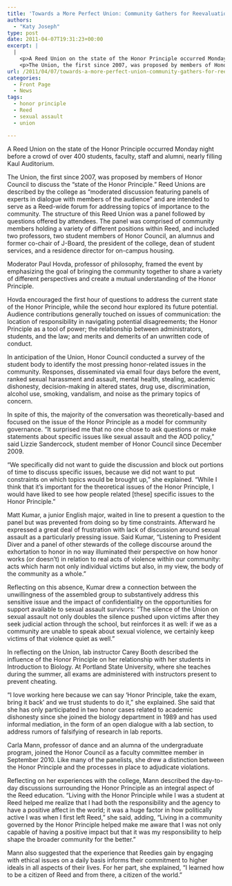 ```yaml
---
title: 'Towards a More Perfect Union: Community Gathers for Reevaluation of the Honor Principle'
authors: 
  - "Katy Joseph"
type: post
date: 2011-04-07T19:31:23+00:00
excerpt: |
  |
    <p>A Reed Union on the state of the Honor Principle occurred Monday  night before a crowd of over 400 students, faculty, staff and alumni,  nearly filling Kaul Auditorium.</p>
    <p>The Union, the first since 2007, was proposed by members of Honor  Council to discuss the “state of the Honor Principle.” Reed Unions are  described by the college as “moderated discussion featuring panels of  experts in dialogue with members of the audience” and are intended to  serve as a Reed-wide forum for addressing topics of importance to the  community.</p>
url: /2011/04/07/towards-a-more-perfect-union-community-gathers-for-reevaluation-of-the-honor-principle/
categories:
  - Front Page
  - News
tags:
  - honor principle
  - Reed
  - sexual assault
  - union

---
```

A Reed Union on the state of the Honor Principle occurred Monday night before a crowd of over 400 students, faculty, staff and alumni, nearly filling Kaul Auditorium.

The Union, the first since 2007, was proposed by members of Honor Council to discuss the “state of the Honor Principle.” Reed Unions are described by the college as “moderated discussion featuring panels of experts in dialogue with members of the audience” and are intended to serve as a Reed-wide forum for addressing topics of importance to the community. The structure of this Reed Union was a panel followed by questions offered by attendees. The panel was comprised of community members holding a variety of different positions within Reed, and included two professors, two student members of Honor Council, an alumnus and former co-chair of J-Board, the president of the college, dean of student services, and a residence director for on-campus housing.

Moderator Paul Hovda, professor of philosophy, framed the event by emphasizing the goal of bringing the community together to share a variety of different perspectives and create a mutual understanding of the Honor Principle.

Hovda encouraged the first hour of questions to address the current state of the Honor Principle, while the second hour explored its future potential. Audience contributions generally touched on issues of communication: the location of responsibility in navigating potential disagreements; the Honor Principle as a tool of power; the relationship between administrators, students, and the law; and merits and demerits of an unwritten code of conduct.

In anticipation of the Union, Honor Council conducted a survey of the student body to identify the most pressing honor-related issues in the community. Responses, disseminated via email four days before the event, ranked sexual harassment and assault, mental health, stealing, academic dishonesty, decision-making in altered states, drug use, discrimination, alcohol use, smoking, vandalism, and noise as the primary topics of concern.

In spite of this, the majority of the conversation was theoretically-based and focused on the issue of the Honor Principle as a model for community governance. “It surprised me that no one chose to ask questions or make statements about specific issues like sexual assault and the AOD policy,” said Lizzie Sandercock, student member of Honor Council since December 2009.

“We specifically did not want to guide the discussion and block out portions of time to discuss specific issues, because we did not want to put constraints on which topics would be brought up,” she explained. “While I think that it’s important for the theoretical issues of the Honor Principle, I would have liked to see how people related [these] specific issues to the Honor Principle.”

Matt Kumar, a junior English major, waited in line to present a question to the panel but was prevented from doing so by time constraints. Afterward he expressed a great deal of frustration with lack of discussion around sexual assault as a particularly pressing issue. Said Kumar, “Listening to President Diver and a panel of other stewards of the college discourse around the exhortation to honor in no way illuminated their perspective on how honor works (or doesn’t) in relation to real acts of violence within our community: acts which harm not only individual victims but also, in my view, the body of the community as a whole.”

Reflecting on this absence, Kumar drew a connection between the unwillingness of the assembled group to substantively address this sensitive issue and the impact of confidentiality on the opportunities for support available to sexual assault survivors: “The silence of the Union on sexual assault not only doubles the silence pushed upon victims after they seek judicial action through the school, but reinforces it as well: if we as a community are unable to speak about sexual violence, we certainly keep victims of that violence quiet as well.”

In reflecting on the Union, lab instructor Carey Booth described the influence of the Honor Principle on her relationship with her students in Introduction to Biology. At Portland State University, where she teaches during the summer, all exams are administered with instructors present to prevent cheating.

“I love working here because we can say ‘Honor Principle, take the exam, bring it back’ and we trust students to do it,” she explained. She said that she has only participated in two honor cases related to academic dishonesty since she joined the biology department in 1989 and has used informal mediation, in the form of an open dialogue with a lab section, to address rumors of falsifying of research in lab reports.

Carla Mann, professor of dance and an alumna of the undergraduate program, joined the Honor Council as a faculty committee member in September 2010. Like many of the panelists, she drew a distinction between the Honor Principle and the processes in place to adjudicate violations.

Reflecting on her experiences with the college, Mann described the day-to-day discussions surrounding the Honor Principle as an integral aspect of the Reed education. “Living with the Honor Principle while I was a student at Reed helped me realize that I had both the responsibility and the agency to have a positive affect in the world; it was a huge factor in how politically active I was when I first left Reed,” she said, adding, “Living in a community governed by the Honor Principle helped make me aware that I was not only capable of having a positive impact but that it was my responsibility to help shape the broader community for the better.”

Mann also suggested that the experience that Reedies gain by engaging with ethical issues on a daily basis informs their commitment to higher ideals in all aspects of their lives. For her part, she explained, “I learned how to be a citizen of Reed and from there, a citizen of the world.”